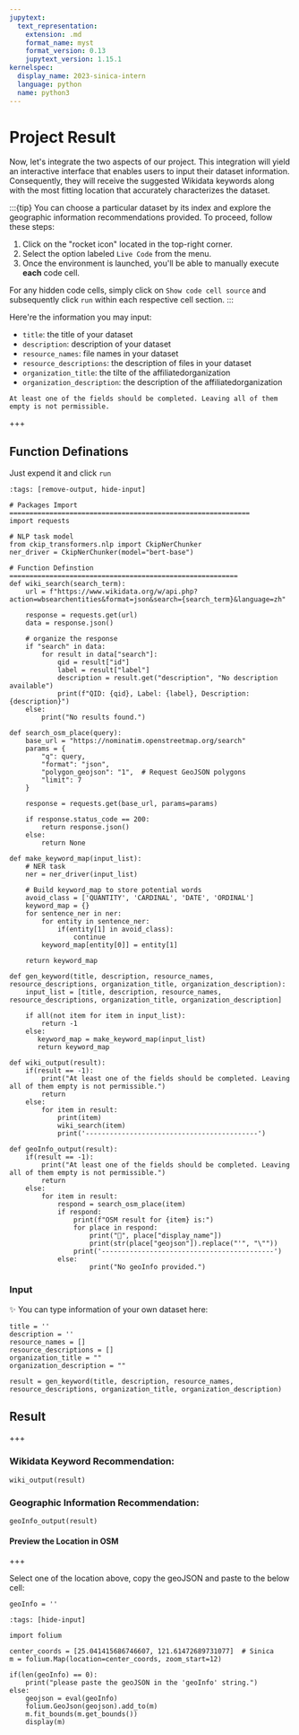 ```yaml
---
jupytext:
  text_representation:
    extension: .md
    format_name: myst
    format_version: 0.13
    jupytext_version: 1.15.1
kernelspec:
  display_name: 2023-sinica-intern
  language: python
  name: python3
---
```


# Project Result
Now, let's integrate the two aspects of our project. This integration will yield an interactive interface that enables users to input their dataset information. Consequently, they will receive the suggested Wikidata keywords along with the most fitting location that accurately characterizes the dataset.

:::{tip}
You can choose a particular dataset by its index and explore the geographic information recommendations provided. To proceed, follow these steps:
1. Click on the "rocket icon" located in the top-right corner.
2. Select the option labeled `Live Code` from the menu.
3. Once the environment is launched, you'll be able to manually execute **each** code cell.

For any hidden code cells, simply click on `Show code cell source` and subsequently click `run` within each respective cell section.
:::

Here're the information you may input:
* `title`: the title of your dataset
* `description`: description of your dataset
* `resource_names`: file names in your dataset
* `resource_descriptions`: the description of files in your dataset
* `organization_title`: the tilte of the affiliatedorganization 
* `organization_description`: the description of the affiliatedorganization 

```{warning} Notice
At least one of the fields should be completed. Leaving all of them empty is not permissible.
```

+++

## Function Definations
Just expend it and click `run`

```{code-cell} ipython3
:tags: [remove-output, hide-input]

# Packages Import ============================================================
import requests

# NLP task model
from ckip_transformers.nlp import CkipNerChunker
ner_driver = CkipNerChunker(model="bert-base")

# Function Definstion =========================================================
def wiki_search(search_term):
    url = f"https://www.wikidata.org/w/api.php?action=wbsearchentities&format=json&search={search_term}&language=zh"

    response = requests.get(url)
    data = response.json()

    # organize the response
    if "search" in data:
        for result in data["search"]:
            qid = result["id"]
            label = result["label"]
            description = result.get("description", "No description available")
            print(f"QID: {qid}, Label: {label}, Description: {description}")
    else:
        print("No results found.")
        
def search_osm_place(query):
    base_url = "https://nominatim.openstreetmap.org/search"
    params = {
        "q": query,
        "format": "json",
        "polygon_geojson": "1",  # Request GeoJSON polygons
        "limit": 7
    }

    response = requests.get(base_url, params=params)

    if response.status_code == 200:
        return response.json()
    else:
        return None

def make_keyword_map(input_list):
    # NER task
    ner = ner_driver(input_list)

    # Build keyword_map to store potential words
    avoid_class = ['QUANTITY', 'CARDINAL', 'DATE', 'ORDINAL']
    keyword_map = {}
    for sentence_ner in ner:
        for entity in sentence_ner:
            if(entity[1] in avoid_class):
                continue
        keyword_map[entity[0]] = entity[1]
    
    return keyword_map

def gen_keyword(title, description, resource_names, resource_descriptions, organization_title, organization_description):
    input_list = [title, description, resource_names, resource_descriptions, organization_title, organization_description]

    if all(not item for item in input_list):
        return -1
    else:
       keyword_map = make_keyword_map(input_list)
       return keyword_map
    
def wiki_output(result):
    if(result == -1):
        print("At least one of the fields should be completed. Leaving all of them empty is not permissible.")
        return
    else:
        for item in result:
            print(item)
            wiki_search(item)
            print('-------------------------------------------')

def geoInfo_output(result):
    if(result == -1):
        print("At least one of the fields should be completed. Leaving all of them empty is not permissible.")
        return
    else:
        for item in result:
            respond = search_osm_place(item)
            if respond:
                print(f"OSM result for {item} is:")
                for place in respond:
                    print("📍", place["display_name"])
                    print(str(place["geojson"]).replace("'", "\""))
                print('-------------------------------------------')
            else:
                    print("No geoInfo provided.")
```

### Input
✨ You can type information of your own dataset here:

```{code-cell} ipython3
title = ''
description = ''
resource_names = []
resource_descriptions = []
organization_title = ""
organization_description = ""

result = gen_keyword(title, description, resource_names, resource_descriptions, organization_title, organization_description)
```

## Result

+++

### Wikidata Keyword Recommendation:

```{code-cell} ipython3
wiki_output(result)
```

### Geographic Information Recommendation:

```{code-cell} ipython3
geoInfo_output(result)
```

#### Preview the Location in OSM

+++

Select one of the location above, copy the geoJSON and paste to the below cell:

```{code-cell} ipython3
geoInfo = ''
```

```{code-cell} ipython3
:tags: [hide-input]

import folium

center_coords = [25.041415686746607, 121.61472689731077]  # Sinica
m = folium.Map(location=center_coords, zoom_start=12)

if(len(geoInfo) == 0):
    print("please paste the geoJSON in the 'geoInfo' string.")
else:
    geojson = eval(geoInfo)
    folium.GeoJson(geojson).add_to(m)
    m.fit_bounds(m.get_bounds())
    display(m)
```
